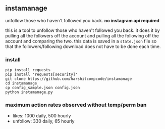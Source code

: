 ## instamanage

unfollow those who haven't followed you back. **no instagram api required**

this is a tool to unfollow those who haven't followed you back. it does it by pulling all the followers off the account and pulling all the following off the account and comparing the two. this data is saved in a `state.json` file so that the followers/following download does not have to be done each time.

### install
```
pip install requests
pip install 'requests[security]'
git clone https://github.com/harshitcompcode/instamanage
cd instamanage
cp config_sample.json config.json
python instamanage.py
```

### maximum action rates observed without temp/perm ban
- likes: 1000 daily, 500 hourly
- unfollow: 330 daily, 65 hourly
